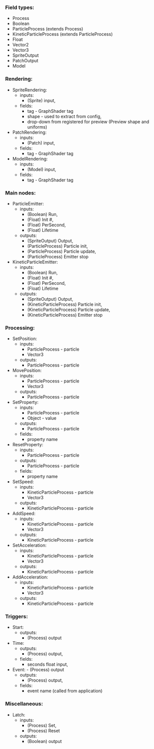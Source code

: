 ### Field types:

- Process
- Boolean
- ParticleProcess (extends Process)
- KineticParticleProcess (extends ParticleProcess)
- Float
- Vector2
- Vector3
- SpriteOutput
- PatchOutput
- Model

### Rendering:

- SpriteRendering:
    - inputs: 
        - (Sprite) input,
    - fields:
        - tag - GraphShader tag
        - shape - used to extract from config,
        - drop-down from registered for preview (Preview shape and uniforms)
- PatchRendering:
    - inputs:
        - (Patch) input,
    - fields:
        - tag - GraphShader tag
- ModelRendering:
    - inputs:
        - (Model) input,
    - fields:
        - tag - GraphShader tag

### Main nodes:

- ParticleEmitter:
    - inputs:
        - (Boolean) Run,
        - (Float) Init #,
        - (Float) PerSecond,
        - (Float) Lifetime
    - outputs:
        - (SpriteOutput) Output,
        - (ParticleProcess) Particle init,
        - (ParticleProcess) Particle update,
        - (ParticleProcess) Emitter stop
- KineticParticleEmitter:
    - inputs:
        - (Boolean) Run,
        - (Float) Init #,
        - (Float) PerSecond,
        - (Float) Lifetime
    - outputs:
        - (SpriteOutput) Output,
        - (KineticParticleProcess) Particle init,
        - (KineticParticleProcess) Particle update,
        - (KineticParticleProcess) Emitter stop

### Processing:
- SetPosition:
    - inputs:
        - ParticleProcess - particle
        - Vector3
    - outputs:
        - ParticleProcess - particle
- MovePosition:
    - inputs:
        - ParticleProcess - particle
        - Vector3
    - outputs:
        - ParticleProcess - particle
- SetProperty:
    - inputs:
        - ParticleProcess - particle
        - Object - value
    - outputs:
        - ParticleProcess - particle
    - fields:
        - property name
- ResetProperty:
    - inputs:
        - ParticleProcess - particle
    - outputs:
        - ParticleProcess - particle
    - fields:
        - property name
- SetSpeed:
    - inputs:
        - KineticParticleProcess - particle
        - Vector3
    - outputs:
        - KineticParticleProcess - particle
- AddSpeed:
    - inputs:
        - KineticParticleProcess - particle
        - Vector3
    - outputs:
        - KineticParticleProcess - particle
- SetAcceleration:
    - inputs:
        - KineticParticleProcess - particle
        - Vector3
    - outputs:
        - KineticParticleProcess - particle
- AddAcceleration:
    - inputs:
        - KineticParticleProcess - particle
        - Vector3
    - outputs:
        - KineticParticleProcess - particle

### Triggers:

- Start:
    - outputs:
        - (Process) output
- Time:
    - outputs:
        - (Process) output,
    - fields:
        - seconds float input,
- Event:  - (Process) output
    - outputs:
        - (Process) output,
    - fields:
        - event name (called from application)

### Miscellaneous:

- Latch:
    - inputs:
        - (Process) Set,
        - (Process) Reset
    - outputs:
        - (Boolean) output
